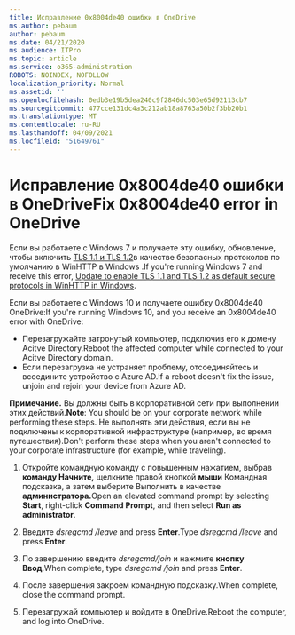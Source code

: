 ```yaml
---
title: Исправление 0x8004de40 ошибки в OneDrive
ms.author: pebaum
author: pebaum
ms.date: 04/21/2020
ms.audience: ITPro
ms.topic: article
ms.service: o365-administration
ROBOTS: NOINDEX, NOFOLLOW
localization_priority: Normal
ms.assetid: ''
ms.openlocfilehash: 0edb3e19b5dea240c9f2846dc503e65d92113cb7
ms.sourcegitcommit: 477cce131dc4a3c212ab18a8763a50b2f3bb20b1
ms.translationtype: MT
ms.contentlocale: ru-RU
ms.lasthandoff: 04/09/2021
ms.locfileid: "51649761"
---
```

# <a name="fix-0x8004de40-error-in-onedrive"></a><span data-ttu-id="92486-102">Исправление 0x8004de40 ошибки в OneDrive</span><span class="sxs-lookup"><span data-stu-id="92486-102">Fix 0x8004de40 error in OneDrive</span></span>

<span data-ttu-id="92486-103">Если вы работаете с Windows 7 и получаете эту ошибку, обновление, чтобы включить [TLS 1.1 и TLS 1.2](https://support.microsoft.com/topic/update-to-enable-tls-1-1-and-tls-1-2-as-default-secure-protocols-in-winhttp-in-windows-c4bd73d2-31d7-761e-0178-11268bb10392)в качестве безопасных протоколов по умолчанию в WinHTTP в Windows .</span><span class="sxs-lookup"><span data-stu-id="92486-103">If you're running Windows 7 and receive this error, [Update to enable TLS 1.1 and TLS 1.2 as default secure protocols in WinHTTP in Windows](https://support.microsoft.com/topic/update-to-enable-tls-1-1-and-tls-1-2-as-default-secure-protocols-in-winhttp-in-windows-c4bd73d2-31d7-761e-0178-11268bb10392).</span></span>

<span data-ttu-id="92486-104">Если вы работаете с Windows 10 и получаете ошибку 0x8004de40 OneDrive:</span><span class="sxs-lookup"><span data-stu-id="92486-104">If you're running Windows 10, and you receive an 0x8004de40 error with OneDrive:</span></span>

- <span data-ttu-id="92486-105">Перезагружайте затронутый компьютер, подключив его к домену Acitve Directory.</span><span class="sxs-lookup"><span data-stu-id="92486-105">Reboot the affected computer while connected to your Acitve Directory domain.</span></span>
- <span data-ttu-id="92486-106">Если перезагрузка не устраняет проблему, отсоединяйтесь и всоедините устройство с Azure AD.</span><span class="sxs-lookup"><span data-stu-id="92486-106">If a reboot doesn't fix the issue, unjoin and rejoin your device from Azure AD.</span></span> 

<span data-ttu-id="92486-107">**Примечание.** Вы должны быть в корпоративной сети при выполнении этих действий.</span><span class="sxs-lookup"><span data-stu-id="92486-107">**Note**: You should be on your corporate network while performing these steps.</span></span> <span data-ttu-id="92486-108">Не выполнять эти действия, если вы не подключены к корпоративной инфраструктуре (например, во время путешествия).</span><span class="sxs-lookup"><span data-stu-id="92486-108">Don't perform these steps when you aren't connected to your corporate infrastructure (for example, while traveling).</span></span> 

1. <span data-ttu-id="92486-109">Откройте командную команду с повышенным нажатием, выбрав **команду Начните,** щелкните правой кнопкой **мыши** Командная подсказка, а затем выберите Выполнить в качестве **администратора.**</span><span class="sxs-lookup"><span data-stu-id="92486-109">Open an elevated command prompt by selecting **Start**, right-click **Command Prompt**, and then select **Run as administrator**.</span></span>

1. <span data-ttu-id="92486-110">Введите *dsregcmd /leave* and press **Enter**.</span><span class="sxs-lookup"><span data-stu-id="92486-110">Type *dsregcmd /leave* and press **Enter**.</span></span>

1. <span data-ttu-id="92486-111">По завершению введите *dsregcmd/join* и нажмите **кнопку Ввод**.</span><span class="sxs-lookup"><span data-stu-id="92486-111">When complete, type *dsregcmd /join* and press **Enter**.</span></span>

1. <span data-ttu-id="92486-112">После завершения закроем командную подсказку.</span><span class="sxs-lookup"><span data-stu-id="92486-112">When complete, close the command prompt.</span></span>

1. <span data-ttu-id="92486-113">Перезагружай компьютер и войдите в OneDrive.</span><span class="sxs-lookup"><span data-stu-id="92486-113">Reboot the computer, and log into OneDrive.</span></span>